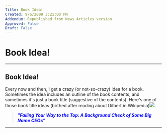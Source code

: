 ```yaml
---
Title: Book Idea!
Created: 9/6/2009 3:21:03 PM
Addendum: Republished from News Articles version
Approved: False
Draft: False
---
```

# Book Idea!

---

## Book Idea!


Every now and then, I get a crazy (or not-so-crazy) idea for a book. Sometimes the idea includes an outline of the book contents, and sometimes it's just a book title (suggestive of the contents). Here's one of those book title ideas (birthed after reading about Dilbert in Wikipedia)![](http://www.gilleland.info/Portals/_default/Smileys/wink.gif).



> ***<font color="#0000ff">&quot;Failing Your Way to the Top: A Background Check of Some Big Name CEOs&quot;</font>***


<script src="/DesktopModules/itcMetaPost/js/m.js" type="text/javascript"></script>


---

